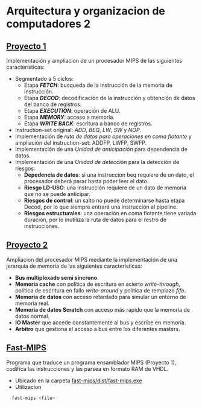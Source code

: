 # Arquitectura y organizacion de computadores 2
## [Proyecto 1](https://github.com/ddevigner/aoc21-22/tree/main/proyecto_1)
Implementación y ampliacion de un procesador MIPS de las siguientes características:
  - Segmentado a 5 ciclos:
    - Etapa **_FETCH_**: busqueda de la instrucción de la memoria de instrucción.
    - Etapa **_DECOD_**: decodificación de la instrucción y obtención de datos del banco de registros.
    - Etapa **_EXECUTION_**: operación de ALU.
    - Etapa **_MEMORY_**: acceso a memoria.
    - Etapa **_WRITE BACK_**: escritura a banco de registros.
  - Instruction-set original: _ADD_, _BEQ_, _LW_, _SW_ y _NOP_.
  - Implementación de _ruta de datos para operaciones en coma flotante_ y ampliación del instruction-set: ADDFP, LWFP, SWFP.
  - Implementación de una _Unidad de anticipación_ para dependencia de datos.
  - Implementación de una _Unidad de detección_ para la detección de riesgos:
    - **Depedencia de datos**: si una instruccion beq requiere de un dato, el procesador deberá parar hasta poder leer el dato.
    - **Riesgo LD-USO**: una instrucción requiere de un dato de memoria que no se puede anticipar.
    - **Riesgos de control**: un salto no puede determinarse hasta etapa Decod, por lo que siempre entrará una instrucción al pipeline.
    - **Riesgos estructurales**: una operación en coma flotante tiene variada duración, por lo inutiliza la ruta de datos para el restro de instrucciones.

## [Proyecto 2](https://github.com/ddevigner/aoc21-22/tree/main/proyecto_2)
Ampliacion del procesador MIPS mediante la implementación de una jerarquía de memoria de las siguientes características:
  - **Bus multiplexado semi síncrono**.
  - **Memoria cache** con política de escritura en acierto _write-through_, política de escritura en fallo _write-around_ y política de remplazo _fifo_.
  - **Memoria de datos** con acceso retardado para simular un entorno de memoria real.
  - **Memoria de datos Scratch** con acceso más rapido que la memoria de datos normal.
  - **IO Master** que accede constantemente al bus y escribe en memoria.
  - **Arbitro** que gestiona el acceso a bus entre los diferentes masters.

## [Fast-MIPS](https://github.com/ddevigner/aoc2-21-22/tree/main/fast-mips)
Programa que traduce un programa ensamblador MIPS (Proyecto 1), codifica las instrucciones y las parsea en formato RAM de VHDL.
- Ubicado en la carpeta [fast-mips/dist/](https://github.com/ddevigner/aoc2-21-22/tree/main/fast-mips/dist)[fast-mips.exe](https://github.com/ddevigner/aoc2-21-22/blob/main/fast-mips/dist/fast-mips.exe)
- Utilizacion
```bash
  fast-mips <file>
```
